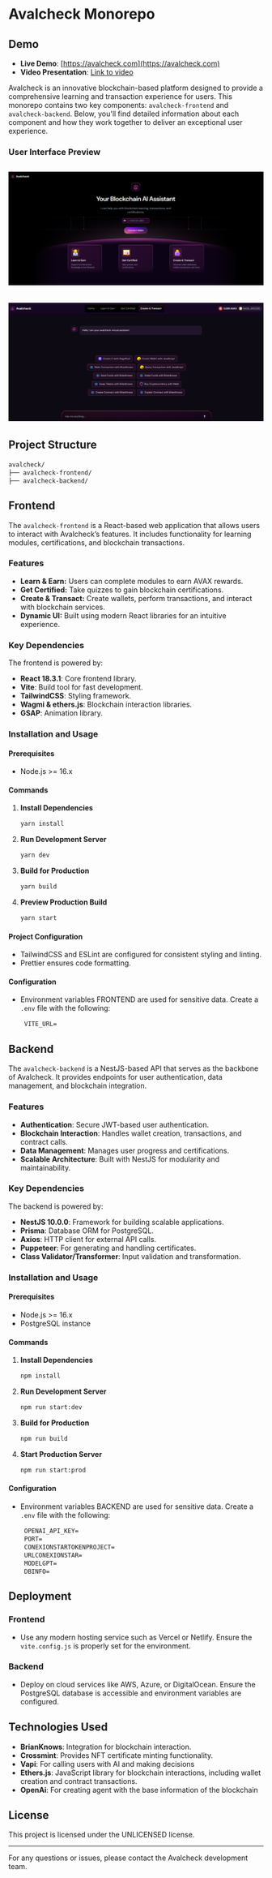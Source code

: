 # Avalcheck Monorepo

## Demo

- **Live Demo**: [https://avalcheck.com](https://avalcheck.com)
- **Video Presentation**: [Link to video](#)

Avalcheck is an innovative blockchain-based platform designed to provide a comprehensive learning and transaction experience for users. This monorepo contains two key components: `avalcheck-frontend` and `avalcheck-backend`. Below, you'll find detailed information about each component and how they work together to deliver an exceptional user experience.

### User Interface Preview

## ![Avalcheck Frontend Screenshot](./screen1.png)

## ![Avalcheck Frontend Screenshot](./screen2.png)

## Project Structure

```
avalcheck/
├── avalcheck-frontend/
├── avalcheck-backend/
```

## Frontend

The `avalcheck-frontend` is a React-based web application that allows users to interact with Avalcheck’s features. It includes functionality for learning modules, certifications, and blockchain transactions.

### Features

- **Learn & Earn:** Users can complete modules to earn AVAX rewards.
- **Get Certified:** Take quizzes to gain blockchain certifications.
- **Create & Transact:** Create wallets, perform transactions, and interact with blockchain services.
- **Dynamic UI:** Built using modern React libraries for an intuitive experience.

### Key Dependencies

The frontend is powered by:

- **React 18.3.1**: Core frontend library.
- **Vite**: Build tool for fast development.
- **TailwindCSS**: Styling framework.
- **Wagmi & ethers.js**: Blockchain interaction libraries.
- **GSAP**: Animation library.

### Installation and Usage

#### Prerequisites

- Node.js >= 16.x

#### Commands

1. **Install Dependencies**

   ```bash
   yarn install
   ```

2. **Run Development Server**

   ```bash
   yarn dev
   ```

3. **Build for Production**

   ```bash
   yarn build
   ```

4. **Preview Production Build**
   ```bash
   yarn start
   ```

#### Project Configuration

- TailwindCSS and ESLint are configured for consistent styling and linting.
- Prettier ensures code formatting.

#### Configuration

- Environment variables FRONTEND are used for sensitive data. Create a `.env` file with the following:
  ```env
   VITE_URL=
  ```

## Backend

The `avalcheck-backend` is a NestJS-based API that serves as the backbone of Avalcheck. It provides endpoints for user authentication, data management, and blockchain integration.

### Features

- **Authentication**: Secure JWT-based user authentication.
- **Blockchain Interaction**: Handles wallet creation, transactions, and contract calls.
- **Data Management**: Manages user progress and certifications.
- **Scalable Architecture**: Built with NestJS for modularity and maintainability.

### Key Dependencies

The backend is powered by:

- **NestJS 10.0.0**: Framework for building scalable applications.
- **Prisma**: Database ORM for PostgreSQL.
- **Axios**: HTTP client for external API calls.
- **Puppeteer**: For generating and handling certificates.
- **Class Validator/Transformer**: Input validation and transformation.

### Installation and Usage

#### Prerequisites

- Node.js >= 16.x
- PostgreSQL instance

#### Commands

1. **Install Dependencies**

   ```bash
   npm install
   ```

2. **Run Development Server**

   ```bash
   npm run start:dev
   ```

3. **Build for Production**

   ```bash
   npm run build
   ```

4. **Start Production Server**
   ```bash
   npm run start:prod
   ```

#### Configuration

- Environment variables BACKEND are used for sensitive data. Create a `.env` file with the following:
  ```env
   OPENAI_API_KEY=
   PORT=
   CONEXIONSTARTOKENPROJECT=
   URLCONEXIONSTAR=
   MODELGPT=
   DBINFO=
  ```

## Deployment

### Frontend

- Use any modern hosting service such as Vercel or Netlify. Ensure the `vite.config.js` is properly set for the environment.

### Backend

- Deploy on cloud services like AWS, Azure, or DigitalOcean. Ensure the PostgreSQL database is accessible and environment variables are configured.

## Technologies Used

- **BrianKnows**: Integration for blockchain interaction.
- **Crossmint**: Provides NFT certificate minting functionality.
- **Vapi**: For calling users with AI and making decisions
- **Ethers.js**: JavaScript library for blockchain interactions, including wallet creation and contract transactions.
- **OpenAi**: For creating agent with the base information of the blockchain

## License

This project is licensed under the UNLICENSED license.

---

For any questions or issues, please contact the Avalcheck development team.
